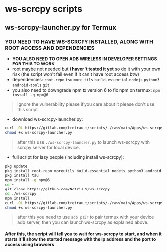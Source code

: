 # ws-scrcpy scripts
## ws-scrcpy-launcher.py for Termux
### YOU NEED TO HAVE WS-SCRCPY INSTALLED, ALONG WITH ROOT ACCESS AND DEPENDENCIES
+ **YOU ALSO NEED TO OPEN ADB WIRELESS IN DEVELOPER SETTINGS FOR THIS TO WORK**
+ root maybe not needed but **i haven't tested it yet** so do it with your own risk (the script won't fail even if it can't have root access btw)
+ dependencies: `root-repo` `tsu` `moreutils` `build-essential` `nodejs` `python3` `android-tools` `git`
+ you also need to downgrade npm to version 6 to fix npm on termux: `npm install -g npm@6`
> ignore the vulnerability please if you care about it please don't use this script
+ download ws-scrcpy-launcher.py:
```bash
curl -OL https://gitlab.com/tretrauit/scripts/-/raw/main/Apps/ws-scrcpy/ws-scrcpy-launcher.py
chmod +x ws-scrcpy-launcher.py
```
> after this use `./ws-scrcpy-launcher.py` to launch ws-scrcpy with scrcpy server for local device.
+ full script for lazy people (including install ws-scrcpy):
```bash
pkg update
pkg install root-repo moreutils build-essential nodejs python3 android-tools git
pkg install tsu
npm install -g npm@6
cd ~
git clone https://github.com/NetrisTV/ws-scrcpy
cd ./ws-scrcpy
npm install
curl -OL https://gitlab.com/tretrauit/scripts/-/raw/main/Apps/ws-scrcpy/ws-scrcpy-launcher.py
chmod +x ws-scrcpy-launcher.py
```
> after this you need to use `adb pair` to pair termux with your device adb server, then you can launch ws-scrcpy as explained above.
#### After this, the script will tell you to wait for ws-scrcpy to start, and when it starts it'll show the started message with the ip address and the port to access using browsers
